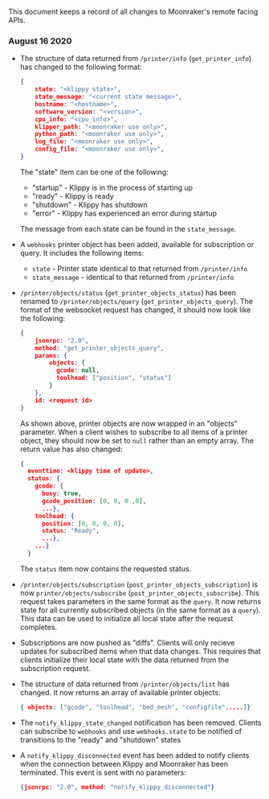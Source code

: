This document keeps a record of all changes to Moonraker's remote
facing APIs.

### August 16 2020
- The structure of data returned from `/printer/info` (`get_printer_info`)
  has changed to the following format:
  ```json
  {
      state: "<klippy state>",
      state_message: "<current state message>",
      hostname: "<hostname>",
      software_version: "<version>",
      cpu_info: "<cpu_info>",
      klipper_path: "<moonraker use only>",
      python_path: "<moonraker use only>",
      log_file: "<moonraker use only>",
      config_file: "<moonraker use only>",
  }
  ```
  The "state" item can be one of the following:
  - "startup" - Klippy is in the process of starting up
  - "ready" - Klippy is ready
  - "shutdown" - Klippy has shutdown
  - "error" - Klippy has experienced an error during startup

  The message from each state can be found in the `state_message`.
- A `webhooks` printer object has been added, available for subscription or
  query. It includes the following items:
  - `state` - Printer state identical to that returned from `/printer/info`
  - `state_message` - identical to that returned from  `/printer/info`
- `/printer/objects/status` (`get_printer_objects_status`) has been renamed to
  `/printer/objects/query` (`get_printer_objects_query`).  The format of the
  websocket request has changed, it should now look like the following:
  ```json
  {
      jsonrpc: "2.0",
      method: "get_printer_objects_query",
      params: {
          objects: {
            gcode: null,
            toolhead: ["position", "status"]
          }
      },
      id: <request id>
  }
  ```
  As shown above, printer objects are now wrapped in an "objects" parameter.
  When a client wishes to subscribe to all items of a printer object, they
  should now be set to `null` rather than an empty array.
  The return value has also changed:
  ```json
  {
    eventtime: <klippy time of update>,
    status: {
      gcode: {
        busy: true,
        gcode_position: [0, 0, 0 ,0],
        ...},
      toolhead: {
        position: [0, 0, 0, 0],
        status: "Ready",
        ...},
      ...}
    }
  ```
  The `status` item now contains the requested status.
- `/printer/objects/subscription` (`post_printer_objects_subscription`) is now
  `printer/objects/subscribe` (`post_printer_objects_subscribe`).  This
  request takes parameters in the same format as the `query`.  It now returns
  state for all currently subscribed objects (in the same format as a `query`).
  This data can be used to initialize all local state after the request
  completes.
- Subscriptions are now pushed as "diffs".  Clients will only recieve updates
  for subscribed items when that data changes.  This requires that clients
  initialize their local state with the data returned from the subscription
  request.
- The structure of data returned from `/printer/objects/list` has changed.  It
  now returns an array of available printer objects:
  ```json
  { objects: ["gcode", "toolhead", "bed_mesh", "configfile",....]}
  ```
- The `notify_klippy_state_changed` notification has been removed.  Clients
  can subscribe to `webhooks` and use `webhooks.state` to be notified of
  transitions to the "ready" and "shutdown" states
- A `notify_klippy_disconnected` event has been added to notify clients
  when the connection between Klippy and Moonraker has been terminated.
  This event is sent with no parameters:
  ```json
  {jsonrpc: "2.0", method: "notify_klippy_disconnected"}
  ```
